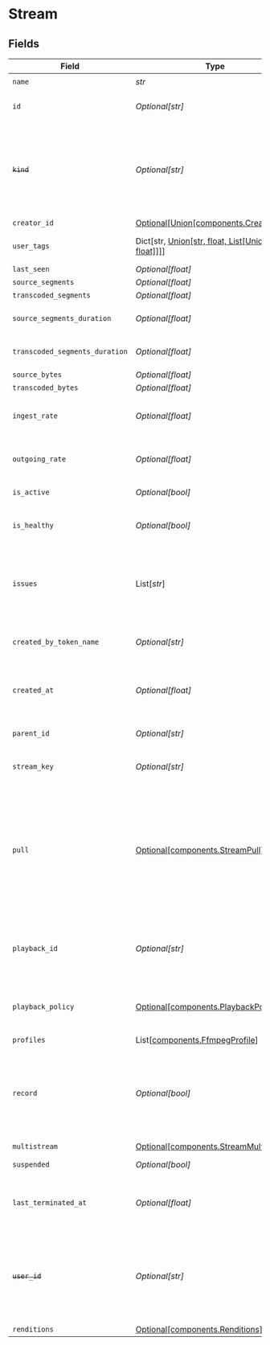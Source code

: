 # Stream


## Fields

| Field                                                                                                                                                                  | Type                                                                                                                                                                   | Required                                                                                                                                                               | Description                                                                                                                                                            | Example                                                                                                                                                                |
| ---------------------------------------------------------------------------------------------------------------------------------------------------------------------- | ---------------------------------------------------------------------------------------------------------------------------------------------------------------------- | ---------------------------------------------------------------------------------------------------------------------------------------------------------------------- | ---------------------------------------------------------------------------------------------------------------------------------------------------------------------- | ---------------------------------------------------------------------------------------------------------------------------------------------------------------------- |
| `name`                                                                                                                                                                 | *str*                                                                                                                                                                  | :heavy_check_mark:                                                                                                                                                     | N/A                                                                                                                                                                    | test_stream                                                                                                                                                            |
| `id`                                                                                                                                                                   | *Optional[str]*                                                                                                                                                        | :heavy_minus_sign:                                                                                                                                                     | N/A                                                                                                                                                                    | de7818e7-610a-4057-8f6f-b785dc1e6f88                                                                                                                                   |
| ~~`kind`~~                                                                                                                                                             | *Optional[str]*                                                                                                                                                        | :heavy_minus_sign:                                                                                                                                                     | : warning: ** DEPRECATED **: This will be removed in a future release, please migrate away from it as soon as possible.                                                | stream                                                                                                                                                                 |
| `creator_id`                                                                                                                                                           | [Optional[Union[components.CreatorID1]]](../../models/components/creatorid.md)                                                                                         | :heavy_minus_sign:                                                                                                                                                     | N/A                                                                                                                                                                    |                                                                                                                                                                        |
| `user_tags`                                                                                                                                                            | Dict[str, [Union[str, float, List[Union[str, float]]]](../../models/components/streamusertags.md)]                                                                     | :heavy_minus_sign:                                                                                                                                                     | User input tags associated with the stream                                                                                                                             |                                                                                                                                                                        |
| `last_seen`                                                                                                                                                            | *Optional[float]*                                                                                                                                                      | :heavy_minus_sign:                                                                                                                                                     | N/A                                                                                                                                                                    | 1587667174725                                                                                                                                                          |
| `source_segments`                                                                                                                                                      | *Optional[float]*                                                                                                                                                      | :heavy_minus_sign:                                                                                                                                                     | N/A                                                                                                                                                                    | 1                                                                                                                                                                      |
| `transcoded_segments`                                                                                                                                                  | *Optional[float]*                                                                                                                                                      | :heavy_minus_sign:                                                                                                                                                     | N/A                                                                                                                                                                    | 2                                                                                                                                                                      |
| `source_segments_duration`                                                                                                                                             | *Optional[float]*                                                                                                                                                      | :heavy_minus_sign:                                                                                                                                                     | Duration of all the source segments, sec                                                                                                                               | 1                                                                                                                                                                      |
| `transcoded_segments_duration`                                                                                                                                         | *Optional[float]*                                                                                                                                                      | :heavy_minus_sign:                                                                                                                                                     | Duration of all the transcoded segments, sec                                                                                                                           | 2                                                                                                                                                                      |
| `source_bytes`                                                                                                                                                         | *Optional[float]*                                                                                                                                                      | :heavy_minus_sign:                                                                                                                                                     | N/A                                                                                                                                                                    | 1                                                                                                                                                                      |
| `transcoded_bytes`                                                                                                                                                     | *Optional[float]*                                                                                                                                                      | :heavy_minus_sign:                                                                                                                                                     | N/A                                                                                                                                                                    | 2                                                                                                                                                                      |
| `ingest_rate`                                                                                                                                                          | *Optional[float]*                                                                                                                                                      | :heavy_minus_sign:                                                                                                                                                     | Rate at which sourceBytes increases (bytes/second)                                                                                                                     | 1                                                                                                                                                                      |
| `outgoing_rate`                                                                                                                                                        | *Optional[float]*                                                                                                                                                      | :heavy_minus_sign:                                                                                                                                                     | Rate at which transcodedBytes increases (bytes/second)                                                                                                                 | 2                                                                                                                                                                      |
| `is_active`                                                                                                                                                            | *Optional[bool]*                                                                                                                                                       | :heavy_minus_sign:                                                                                                                                                     | If currently active                                                                                                                                                    | true                                                                                                                                                                   |
| `is_healthy`                                                                                                                                                           | *Optional[bool]*                                                                                                                                                       | :heavy_minus_sign:                                                                                                                                                     | Indicates whether the stream is healthy or not.                                                                                                                        |                                                                                                                                                                        |
| `issues`                                                                                                                                                               | List[*str*]                                                                                                                                                            | :heavy_minus_sign:                                                                                                                                                     | A string array of human-readable errors describing issues affecting the stream, if any.                                                                                |                                                                                                                                                                        |
| `created_by_token_name`                                                                                                                                                | *Optional[str]*                                                                                                                                                        | :heavy_minus_sign:                                                                                                                                                     | Name of the token used to create this object                                                                                                                           | abc-123-xyz-456                                                                                                                                                        |
| `created_at`                                                                                                                                                           | *Optional[float]*                                                                                                                                                      | :heavy_minus_sign:                                                                                                                                                     | Timestamp (in milliseconds) at which stream object was created                                                                                                         | 1587667174725                                                                                                                                                          |
| `parent_id`                                                                                                                                                            | *Optional[str]*                                                                                                                                                        | :heavy_minus_sign:                                                                                                                                                     | Points to parent stream object                                                                                                                                         | de7818e7-610a-4057-8f6f-b785dc1e6f88                                                                                                                                   |
| `stream_key`                                                                                                                                                           | *Optional[str]*                                                                                                                                                        | :heavy_minus_sign:                                                                                                                                                     | Used to form RTMP ingest URL                                                                                                                                           | hgebdhhigq                                                                                                                                                             |
| `pull`                                                                                                                                                                 | [Optional[components.StreamPull]](../../models/components/streampull.md)                                                                                               | :heavy_minus_sign:                                                                                                                                                     | Configuration for a stream that should be actively pulled from an<br/>external source, rather than pushed to Livepeer. If specified, the<br/>stream will not have a streamKey. |                                                                                                                                                                        |
| `playback_id`                                                                                                                                                          | *Optional[str]*                                                                                                                                                        | :heavy_minus_sign:                                                                                                                                                     | The playback ID to use with the Playback Info endpoint to retrieve playback URLs.                                                                                      | eaw4nk06ts2d0mzb                                                                                                                                                       |
| `playback_policy`                                                                                                                                                      | [Optional[components.PlaybackPolicy]](../../models/components/playbackpolicy.md)                                                                                       | :heavy_minus_sign:                                                                                                                                                     | Whether the playback policy for a asset or stream is public or signed                                                                                                  |                                                                                                                                                                        |
| `profiles`                                                                                                                                                             | List[[components.FfmpegProfile](../../models/components/ffmpegprofile.md)]                                                                                             | :heavy_minus_sign:                                                                                                                                                     | N/A                                                                                                                                                                    |                                                                                                                                                                        |
| `record`                                                                                                                                                               | *Optional[bool]*                                                                                                                                                       | :heavy_minus_sign:                                                                                                                                                     | Should this stream be recorded? Uses default settings. For more<br/>customization, create and configure an object store.<br/>                                          | false                                                                                                                                                                  |
| `multistream`                                                                                                                                                          | [Optional[components.StreamMultistream]](../../models/components/streammultistream.md)                                                                                 | :heavy_minus_sign:                                                                                                                                                     | N/A                                                                                                                                                                    |                                                                                                                                                                        |
| `suspended`                                                                                                                                                            | *Optional[bool]*                                                                                                                                                       | :heavy_minus_sign:                                                                                                                                                     | If currently suspended                                                                                                                                                 |                                                                                                                                                                        |
| `last_terminated_at`                                                                                                                                                   | *Optional[float]*                                                                                                                                                      | :heavy_minus_sign:                                                                                                                                                     | Timestamp (in milliseconds) when the stream was last terminated                                                                                                        | 1713281212993                                                                                                                                                          |
| ~~`user_id`~~                                                                                                                                                          | *Optional[str]*                                                                                                                                                        | :heavy_minus_sign:                                                                                                                                                     | : warning: ** DEPRECATED **: This will be removed in a future release, please migrate away from it as soon as possible.                                                | we7818e7-610a-4057-8f6f-b785dc1e6f88                                                                                                                                   |
| `renditions`                                                                                                                                                           | [Optional[components.Renditions]](../../models/components/renditions.md)                                                                                               | :heavy_minus_sign:                                                                                                                                                     | N/A                                                                                                                                                                    |                                                                                                                                                                        |